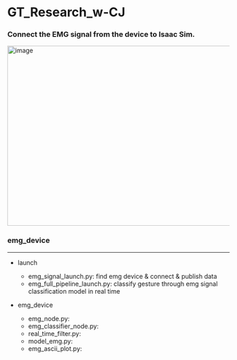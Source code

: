 # GT_Research_w-CJ

### Connect the EMG signal from the device to Isaac Sim.


<img width="880" height="408" alt="image" src="https://github.com/user-attachments/assets/876e6289-5bbe-4738-9266-75adca58c483" />


### emg_device
---
- launch
  - emg_signal_launch.py: find emg device & connect & publish data
  - emg_full_pipeline_launch.py: classify gesture through emg signal classification model in real time

- emg_device
  - emg_node.py: 
  - emg_classifier_node.py: 
  - real_time_filter.py: 
  - model_emg.py: 
  - emg_ascii_plot.py: 
